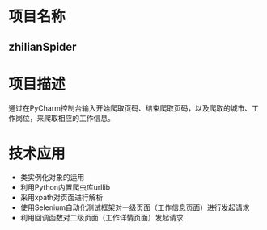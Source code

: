 # 项目名称
## zhilianSpider
# 项目描述
通过在PyCharm控制台输入开始爬取页码、结束爬取页码，以及爬取的城市、工作岗位，来爬取相应的工作信息。
# 技术应用
- 类实例化对象的运用
- 利用Python内置爬虫库urllib
- 采用xpath对页面进行解析
- 使用Selenium自动化测试框架对一级页面（工作信息页面）进行发起请求
- 利用回调函数对二级页面（工作详情页面）发起请求




